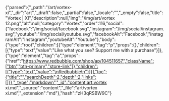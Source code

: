 {"parsed":{"_path":"/art/vortex-xi","_dir":"art","_draft":false,"_partial":false,"_locale":"","_empty":false,"title":"Vortex | XI","description":null,"img":"/img/art/vortex 12.png","alt":null,"category":"Vortex","order":116,"social":{"facebook":"/img/social/facebook.svg","instagram":"/img/social/instagram.svg","youtube":"/img/social/youtube.svg","facebookAlt":"Facebook","instagramAlt":"Instagram","youtubeAlt":"Youtube"},"body":{"type":"root","children":[{"type":"element","tag":"p","props":{},"children":[{"type":"text","value":"Like what you see? Support me with a purchase"}]},{"type":"element","tag":"a","props":{"href":"https://www.redbubble.com/shop/ap/104511657","className":["btn","btn-primary","store-link"]},"children":[{"type":"text","value":"\nRedbubble\n"}]}],"toc":{"title":"","searchDepth":2,"depth":2,"links":[]}},"_type":"markdown","_id":"content:art:vortex xi.md","_source":"content","_file":"art/vortex xi.md","_extension":"md"},"hash":"zH3qRSBW9C"}